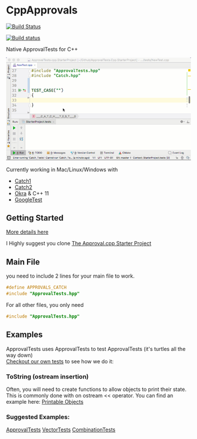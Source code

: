 CppApprovals
============

[![Build Status](https://api.travis-ci.org/approvals/ApprovalTests.cpp.svg?branch=master)](https://travis-ci.org/approvals/ApprovalTests.cpp)

[![Build status](https://ci.appveyor.com/api/projects/status/lf3i76ije89oihi5?svg=true)](https://ci.appveyor.com/project/isidore/approvaltests-cpp)

Native ApprovalTests for C++

![Intro Graphic](doc/images/ApprovalTests.cpp.IntroGraphic.gif?raw=true)

Currently working in Mac/Linux/Windows with
* [Catch1](https://github.com/catchorg/Catch2/tree/Catch1.x)  
* [Catch2](https://github.com/catchorg/Catch2)   
* [Okra](https://github.com/JayBazuzi/Okra) & C++ 11  
* [GoogleTest](https://github.com/google/googletest)



## Getting Started

[More details here](doc/GettingStarted.md)

I Highly suggest you clone [The Approval.cpp Starter Project](https://github.com/approvals/ApprovalTests.Cpp.StarterProject)

## Main File

you need to include 2 lines for your main file to work.

``` cpp
#define APPROVALS_CATCH
#include "ApprovalTests.hpp"
```

For all other files, you only need
``` cpp
#include "ApprovalTests.hpp"
```

## Examples
ApprovalTests uses ApprovalTests to test ApprovalTests (it's turtles all the way down)  
[Checkout our own tests](https://github.com/approvals/ApprovalTests.cpp/tree/master/ApprovalTests_Catch2_Tests) to see how we do it:

### ToString (ostream insertion)
Often, you will need to create functions to allow objects to print their state. This is commonly done with on ostream << operator.
You can find an example here:
[Printable Objects](https://github.com/approvals/ApprovalTests.cpp/blob/master/ApprovalTests_Catch2_Tests/ToStringExample.cpp)

### Suggested Examples:
[ApprovalTests](https://github.com/approvals/ApprovalTests.cpp/blob/master/ApprovalTests_Catch2_Tests/ApprovalsTests.cpp)
[VectorTests](https://github.com/approvals/ApprovalTests.cpp/blob/master/ApprovalTests_Catch2_Tests/VectorTests.cpp)
[CombinationTests](https://github.com/approvals/ApprovalTests.cpp/blob/master/ApprovalTests_Catch2_Tests/CombinationTests.cpp)  
